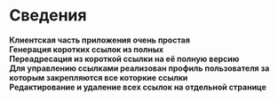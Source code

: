# Сведения<br>

**Клиентская часть приложения очень простая**<br>
**Генерация коротких ссылок из полных**<br>
**Переадресация из короткой ссылки на её полную версию**<br>
**Для управлению ссылками реализован профиль пользователя за которым закрепляются все которкие ссылки**<br>
**Редактирование и удаление всех ссылок на отдельной странице**
